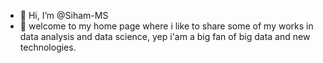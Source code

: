 - 👋 Hi, I’m @Siham-MS
- 👀 welcome to my home page where i like to share some of my works in data analysis and data science,
  yep i'am a big fan of big data and new technologies.

<!---
syhem-MS/syhem-MS is a ✨ special ✨ repository because its `README.md` (this file) appears on your GitHub profile.
You can click the Preview link to take a look at your changes.
--->
